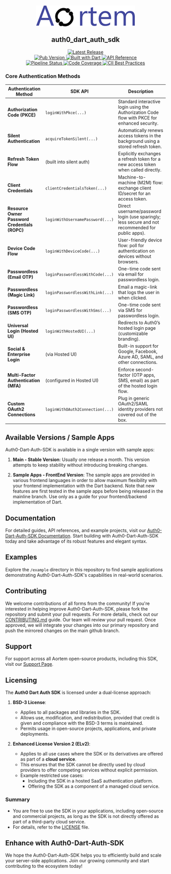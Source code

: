 <p align="center">
  <picture>
    <source media="(prefers-color-scheme: dark)" srcset="https://raw.githubusercontent.com/aortem/logos/main/Aortem-logo-small.png" />
    <img align="center" alt="Aortem Logo" src="https://raw.githubusercontent.com/aortem/logos/main/Aortem-logo-small.png" />
  </picture>
</p>

<h2 align="center">auth0_dart_auth_sdk</h2>

<!-- x-hide-in-docs-end -->
<p align="center" class="github-badges">
  <!-- Release Badge -->
  <a href="https://github.com/aortem/auth0_dart_auth_sdk/releases/tags">
  <img alt="Latest Release" src="https://img.shields.io/github/v/tag/aortem/auth0_dart_auth_sdk?style=for-the-badge" />
</a>
  <br/>
  <!-- Dart-Specific Badges -->
  <a href="https://pub.dev/packages/auth0_dart_auth_sdk">
    <img alt="Pub Version" src="https://img.shields.io/pub/v/auth0_dart_auth_sdk.svg?style=for-the-badge" />
  </a>
  <a href="https://dart.dev/">
    <img alt="Built with Dart" src="https://img.shields.io/badge/Built%20with-Dart-blue.svg?style=for-the-badge" />
  </a>
 <!-- auth0 Badge -->
   <a href="https://auth0.google.com/docs/reference/admin/node/auth0-admin.auth?_gl=1*1ewipg9*_up*MQ..*_ga*NTUxNzc0Mzk3LjE3MzMxMzk3Mjk.*_ga_CW55HF8NVT*MTczMzEzOTcyOS4xLjAuMTczMzEzOTcyOS4wLjAuMA..">
    <img alt="API Reference" src="https://img.shields.io/badge/API-reference-blue.svg?style=for-the-badge" />
  <br/>
<!-- Pipeline Badge -->
<a href="https://github.com/aortem/auth0_dart_auth_sdk/actions">
  <img alt="Pipeline Status" src="https://img.shields.io/github/actions/workflow/status/aortem/auth0_dart_auth_sdk/dart-analysis.yml?branch=main&label=pipeline&style=for-the-badge" />
</a>
<!-- Code Coverage Badges -->
  </a>
  <a href="https://codecov.io/gh/open-feature/dart-server-sdk">
    <img alt="Code Coverage" src="https://codecov.io/gh/open-feature/dart-server-sdk/branch/main/graph/badge.svg?token=FZ17BHNSU5" />
<!-- Open Source Badge -->
  </a>
  <a href="https://bestpractices.coreinfrastructure.org/projects/6601">
    <img alt="CII Best Practices" src="https://bestpractices.coreinfrastructure.org/projects/6601/badge?style=for-the-badge" />
  </a>
</p>
<!-- x-hide-in-docs-start -->

### **Core Authentication Methods**

| Authentication Method                         | SDK API                                    | Description                                                                                 |
|-----------------------------------------------|--------------------------------------------|---------------------------------------------------------------------------------------------|
| **Authorization Code (PKCE)**                 | `loginWithPkce(...)`                       | Standard interactive login using the Authorization Code flow with PKCE for enhanced security. |
| **Silent Authentication**                     | `acquireTokenSilent(...)`                  | Automatically renews access tokens in the background using a stored refresh token.          |
| **Refresh Token Flow**                        | (built into silent auth)                   | Explicitly exchanges a refresh token for a new access token when called directly.           |
| **Client Credentials**                        | `clientCredentialsToken(...)`              | Machine-to-machine (M2M) flow: exchange client ID/secret for an access token.               |
| **Resource Owner Password Credentials (ROPC)**| `loginWithUsernamePassword(...)`           | Direct username/password login (use sparingly; less secure and not recommended for public apps). |
| **Device Code Flow**                          | `loginWithDeviceCode(...)`                 | User-friendly device flow: poll for authentication on devices without browsers.             |
| **Passwordless (Email OTP)**                  | `loginPasswordlessWithCode(...)`           | One-time code sent via email for passwordless login.                                        |
| **Passwordless (Magic Link)**                 | `loginPasswordlessWithLink(...)`           | Email a magic-link that logs the user in when clicked.                                      |
| **Passwordless (SMS OTP)**                    | `loginPasswordlessWithSms(...)`            | One-time code sent via SMS for passwordless login.                                          |
| **Universal Login (Hosted UI)**               | `loginWithHostedUI(...)`                   | Redirects to Auth0’s hosted login page (customizable branding).                             |
| **Social & Enterprise Login**                 | (via Hosted UI)                            | Built-in support for Google, Facebook, Azure AD, SAML, and other connections.               |
| **Multi-Factor Authentication (MFA)**         | (configured in Hosted UI)                  | Enforce second-factor (OTP apps, SMS, email) as part of the hosted login flow.              |
| **Custom OAuth2 Connections**                 | `loginWithOAuth2Connection(...)`           | Plug in generic OAuth2/SAML identity providers not covered out of the box.                  |

## Available Versions / Sample Apps

Auth0-Dart-Auth-SDK is available in a single version with sample apps:

1. **Main - Stable Version**: Usually one release a month.  This version attempts to keep stability without introducing breaking changes.

2. **Sample Apps - FrontEnd Version**: The sample apps are provided in various frontend languages in order to allow maximum flexibility with your frontend implementation with the Dart backend.  Note that new features are first tested in the sample apps before being released in the mainline branch. Use only as a guide for your frontend/backend implementation of Dart.

## Documentation

For detailed guides, API references, and example projects, visit our [Auth0-Dart-Auth-SDK Documentation](https://aortem.gitbook.io/auth0-dart-auth-sdk). Start building with  Auth0-Dart-Auth-SDK today and take advantage of its robust features and elegant syntax.

## Examples

Explore the `/example` directory in this repository to find sample applications demonstrating  Auth0-Dart-Auth-SDK's capabilities in real-world scenarios.

## Contributing

We welcome contributions of all forms from the community! If you're interested in helping improve  Auth0-Dart-Auth-SDK, please fork the repository and submit your pull requests. For more details, check out our [CONTRIBUTING.md](CONTRIBUTING.md) guide.  Our team will review your pull request. Once approved, we will integrate your changes into our primary repository and push the mirrored changes on the main github branch.

## Support

For support across all Aortem open-source products, including this SDK, visit our [Support Page](https://aortem.io/support).


## Licensing

The **Auth0 Dart Auth SDK** is licensed under a dual-license approach:

1. **BSD-3 License**:
   - Applies to all packages and libraries in the SDK.
   - Allows use, modification, and redistribution, provided that credit is given and compliance with the BSD-3 terms is maintained.
   - Permits usage in open-source projects, applications, and private deployments.

2. **Enhanced License Version 2 (ELv2)**:
   - Applies to all use cases where the SDK or its derivatives are offered as part of a **cloud service**.
   - This ensures that the SDK cannot be directly used by cloud providers to offer competing services without explicit permission.
   - Example restricted use cases:
     - Including the SDK in a hosted SaaS authentication platform.
     - Offering the SDK as a component of a managed cloud service.

### **Summary**
- You are free to use the SDK in your applications, including open-source and commercial projects, as long as the SDK is not directly offered as part of a third-party cloud service.
- For details, refer to the [LICENSE](LICENSE.md) file.

## Enhance with Auth0-Dart-Auth-SDK

We hope the Auth0-Dart-Auth-SDK helps you to efficiently build and scale your server-side applications. Join our growing community and start contributing to the ecosystem today!
